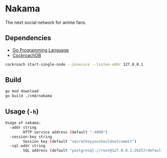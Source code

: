 # Nakama

The next social network for anime fans.

## Dependencies

- [Go Programming Language](https://go.dev)
- [CockroachDB](https://cockroachlabs.com)

```bash
cockroach start-single-node --insecure --listen-addr 127.0.0.1
```

## Build

```bash
go mod download
go build ./cmd/nakama
```

## Usage (`-h`)

```bash
Usage of nakama:
  -addr string
        HTTP service address (default ":4000")
  -session-key string
        Session key (default "secretkeyyoushouldnotcommit")
  -sql-addr string
        SQL address (default "postgresql://root@127.0.0.1:26257/defaultdb?sslmode=disable")
```
